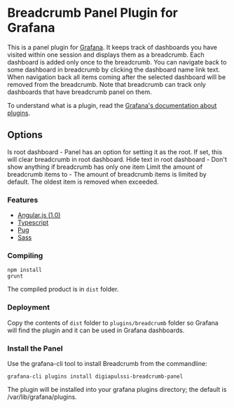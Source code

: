 # Breadcrumb Panel Plugin for Grafana
This is a panel plugin for [Grafana](http://grafana.org/). It keeps track of dashboards you have visited within one session
and displays them as a breadcrumb. Each dashboard is added only once to the breadcrumb. You can navigate back to some
dashboard in breadcrumb by clicking the dashboard name link text. When navigation back all items coming after the selected
dashboard will be removed from the breadcrumb. Note that breadcrumb can track only dashboards that have breadcrumb panel on them.

To understand what is a plugin, read the [Grafana's documentation about plugins](http://docs.grafana.org/plugins/development/).

## Options
Is root dashboard - Panel has an option for setting it as the root. If set, this will clear breadcrumb in root dashboard.
Hide text in root dashboard - Don't show anything if breadcrumb has only one item
Limit the amount of breadcrumb items to - The amount of breadcrumb items is limited by default. The oldest item is removed when exceeded.

### Features
* [Angular.js (1.0)](https://angularjs.org/)
* [Typescript](https://www.typescriptlang.org/)
* [Pug](https://pugjs.org/api/getting-started.html)
* [Sass](http://sass-lang.com/)

### Compiling
```
npm install
grunt
```
The compiled product is in ``dist`` folder.

### Deployment
Copy the contents of ``dist`` folder to ``plugins/breadcrumb`` folder so Grafana will find the plugin and it can be used in Grafana dashboards.

### Install the Panel
Use the grafana-cli tool to install Breadcrumb from the commandline:
```
grafana-cli plugins install digiapulssi-breadcrumb-panel
```
The plugin will be installed into your grafana plugins directory; the default is /var/lib/grafana/plugins.
